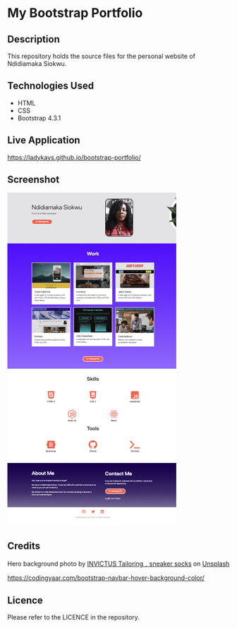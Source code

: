 # My Bootstrap Portfolio

## Description

This repository holds the source files for the personal website of Ndidiamaka Siokwu.

## Technologies Used

- HTML
- CSS
- Bootstrap 4.3.1

## Live Application

https://ladykays.github.io/bootstrap-portfolio/

## Screenshot

![Screenshot](/images/screenshot.png)

## Credits

Hero background photo by <a href="https://unsplash.com/@invictustailoring?utm_source=unsplash&utm_medium=referral&utm_content=creditCopyText">INVICTUS Tailoring﹒sneaker socks</a> on <a href="https://unsplash.com/s/photos/plain-background?utm_source=unsplash&utm_medium=referral&utm_content=creditCopyText">Unsplash</a>

https://codingyaar.com/bootstrap-navbar-hover-background-color/

## Licence

Please refer to the LICENCE in the repository.
